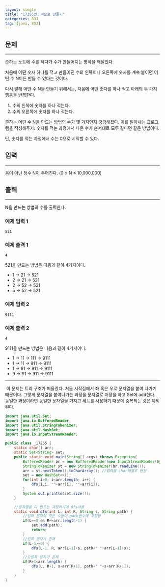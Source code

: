 ```yaml
---
layout: single
title: "17255번: N으로 만들기"
categories: BOJ
tag: [java, BOJ]
---
```


## 문제
---
준하는 노트에 수를 적다가 수가 만들어지는 방식을 깨달았다.

처음에 어떤 숫자 하나를 적고 만들어진 수의 왼쪽이나 오른쪽에 숫자를 계속 붙이면 어떤 수 N이든 만들 수 있다는 것이다.

다시 말해 어떤 수 N을 만들기 위해서는, 처음에 어떤 숫자를 하나 적고 아래의 두 가지 행동을 반복한다.

1. 수의 왼쪽에 숫자를 하나 적는다.
2. 수의 오른쪽에 숫자를 하나 적는다.  

준하는 어떤 수 N을 만드는 방법의 수가 몇 가지인지 궁금해졌다. 이를 알아내는 프로그램을 작성해주자. 숫자를 적는 과정에서 나온 수가 순서대로 모두 같다면 같은 방법이다.

단, 숫자를 적는 과정에서 수는 0으로 시작할 수 있다.

## 입력
---
음이 아닌 정수 N이 주어진다. (0 ≤ N ≤ 10,000,000)
## 출력
---
N을 만드는 방법의 수를 출력한다.
### 예제 입력 1 

```
521
```

### 예제 출력 1 

```
4
```
521을 만드는 방법은 다음과 같이 4가지이다.

- 1 → 21 → 521
- 2 → 21 → 521
- 2 → 52 → 521
- 5 → 52 → 521
### 예제 입력 2

```
9111
```

### 예제 출력 2

```
4
```
9111을 만드는 방법은 다음과 같이 4가지이다.

- 1 → 11 → 111 → 9111
- 1 → 11 → 911 → 9111
- 1 → 91 → 911 → 9111
- 9 → 91 → 911 → 9111
---
&nbsp;이 문제는 트리 구조가 떠올랐다. 처음 시작점에서 좌 혹은 우로 문자열을 붙여 나가기 때문이다. 그렇게 문자열을 붙여나가는 과정을 문자열로 저장을 하고 Set에 add한다. 동일한 과정이라면 동일한 문자열을 가지고 세트를 사용하기 때문에 중복되는 것은 제외된다.

```java
import java.util.Set;
import java.io.BufferedReader;
import java.util.StringTokenizer;
import java.util.HashSet;
import java.io.InputStreamReader;

public class _17255 {
	static char[] arr;
	static Set<String> set;
	public static void main(String[] args) throws Exception{
		BufferedReader br = new BufferedReader(new InputStreamReader(System.in));
		StringTokenizer st = new StringTokenizer(br.readLine());
		arr = st.nextToken().toCharArray(); //입력을 char배열로 변환
		set = new HashSet<>();
		for(int i=0; i<arr.length; i++) {
			dfs(i,i, ""+arr[i], ""+arr[i]);
		}
		System.out.println(set.size());
	}

    //문자열을 다 만드는 과정이기에 dfs사용
	static void dfs(int L, int R, String s, String path) {
        //입력 문자의 모든 수들이 path변수에 포함됨
		if(L==0 && R==arr.length-1) {
			set.add(path);
			return;
		}
        //왼쪽 문자가 존재
		if(L-1>=0) {
			dfs(L-1, R, arr[L-1]+s, path+" "+arr[L-1]+s);
		}
        //오른쪽 문자가 존재
		if(R+1<arr.length) {
			dfs(L, R+1, s+arr[R+1], path+" "+s+arr[R+1]);
		}
	}
}
```